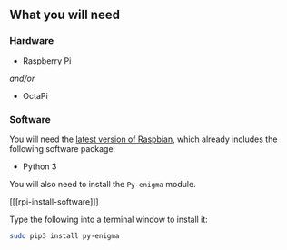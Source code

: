 ## What you will need

### Hardware

+ Raspberry Pi

_and/or_

+ OctaPi

### Software

You will need the [latest version of Raspbian](https://www.raspberrypi.org/downloads/), which already includes the following software package:

- Python 3

You will also need to install the `Py-enigma` module.

[[[rpi-install-software]]]

Type the following into a terminal window to install it:

```bash
sudo pip3 install py-enigma
```
